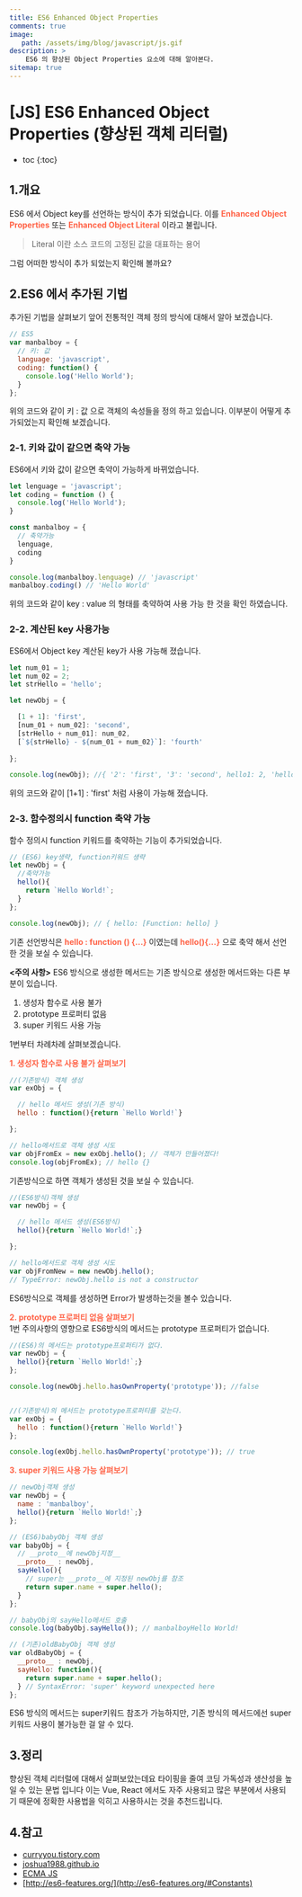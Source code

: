 ```yaml
---
title: ES6 Enhanced Object Properties
comments: true
image: 
   path: /assets/img/blog/javascript/js.gif
description: >
    ES6 의 향상된 Object Properties 요소에 대해 알아본다.
sitemap: true
---
```


# [JS] ES6 Enhanced Object Properties (향상된 객체 리터럴)

* toc
{:toc}


## 1.개요
ES6 에서 Object key를 선언하는 방식이 추가 되었습니다. 이를 <b style="color:tomato">Enhanced Object Properties</b>  또는 <b style="color:tomato">Enhanced Object Literal</b> 이라고 불립니다.

> Literal 이란 소스 코드의 고정된 값을 대표하는 용어

그럼 어떠한 방식이 추가 되었는지 확인해 볼까요?

## 2.ES6 에서 추가된 기법
추가된 기법을 살펴보기 앞어 전통적인 객체 정의 방식에 대해서 알아 보겠습니다. 

```js
// ES5 
var manbalboy = {
  // 키: 값
  language: 'javascript',
  coding: function() {
    console.log('Hello World');
  }
};
```

위의 코드와 같이 키 : 값 으로 객체의 속성들을 정의 하고 있습니다. 
이부분이 어떻게 추가되었는지 확인해 보겠습니다.

### 2-1. 키와 값이 같으면 축약 가능 
ES6에서 키와 값이 같으면 축약이 가능하게 바뀌었습니다. <br>

```js
let lenguage = 'javascript';
let coding = function () {
  console.log('Hello World');
}

const manbalboy = {
  // 축약가능
  lenguage,
  coding
}

console.log(manbalboy.lenguage) // 'javascript'
manbalboy.coding() // 'Hello World'
```
위의 코드와 같이 key : value 의 형태를 축약하여 사용 가능 한 것을 확인 하였습니다. 

### 2-2. 계산된 key 사용가능
ES6에서 Object key 계산된 key가 사용 가능해 졌습니다. 
```js
let num_01 = 1; 
let num_02 = 2; 
let strHello = 'hello'; 

let newObj = { 

  [1 + 1]: 'first',
  [num_01 + num_02]: 'second', 
  [strHello + num_01]: num_02, 
  [`${strHello} - ${num_01 + num_02}`]: 'fourth' 
  
};

console.log(newObj); //{ '2': 'first', '3': 'second', hello1: 2, 'hello - 3': 'fourth' }
```

위의 코드와 같이 [1+1] : 'first' 처럼 사용이 가능해 졌습니다. 

### 2-3. 함수정의시 function 축약 가능
함수 정의시 function 키워드를 축약하는 기능이 추가되었습니다. 

```js
// (ES6) key생략, function키워드 생략 
let newObj = { 
  //축약가능 
  hello(){
    return `Hello World!`;
  } 
}; 

console.log(newObj); // { hello: [Function: hello] }
```

기존 선언방식은 <b style="color:tomato">hello : function () {...}</b> 이였는데 <b style="color:tomato">hello(){...}</b> 으로 축약 해서 선언한 것을 보실 수 있습니다.


**<주의 사항>**
ES6 방식으로 생성한 메서드는 기존 방식으로 생성한 메서드와는 다른 부분이 있습니다.
 

1. 생성자 함수로 사용 불가
2. prototype 프로퍼티 없음
3. super 키워드 사용 가능


1번부터 차례차례 살펴보겠습니다. 

<b style="color:tomato">1. 생성자 함수로 사용 불가 살펴보기</b>
```js
//(기존방식) 객체 생성 
var exObj = { 

  // hello 메서드 생성(기존 방식) 
  hello : function(){return `Hello World!`} 

}; 

// hello메서드로 객체 생성 시도 
var objFromEx = new exObj.hello(); // 객체가 만들어졌다! 
console.log(objFromEx); // hello {}
```

기존방식으로 하면 객체가 생성된 것을 보실 수 있습니다. 

```js
//(ES6방식)객체 생성 
var newObj = { 

  // hello 메서드 생성(ES6방식) 
  hello(){return `Hello World!`;} 

}; 

// hello메서드로 객체 생성 시도 
var objFromNew = new newObj.hello(); 
// TypeError: newObj.hello is not a constructor
```

ES6방식으로 객체를 생성하면 Error가 발생하는것을 볼수 있습니다. 


<b style="color:tomato">2. prototype 프로퍼티 없음 살펴보기</b>
<br>
1번 주의사항의 영향으로 ES6방식의 메서드는 prototype 프로퍼티가 없습니다. 

```js
//(ES6)의 메서드는 prototype프로퍼티가 없다. 
var newObj = { 
  hello(){return `Hello World!`;} 
}; 

console.log(newObj.hello.hasOwnProperty('prototype')); //false 


//(기존방식)의 메서드는 prototype프로퍼티를 갖는다. 
var exObj = { 
  hello : function(){return `Hello World!`} 
}; 

console.log(exObj.hello.hasOwnProperty('prototype')); // true
```
<b style="color:tomato">3. super 키워드 사용 가능 살펴보기</b>
<br>

```js
// newObj객체 생성 
var newObj = { 
  name : 'manbalboy', 
  hello(){return `Hello World!`;} 
}; 

// (ES6)babyObj 객체 생성 
var babyObj = { 
  // __proto__에 newObj지정__ 
  __proto__ : newObj, 
  sayHello(){
    // super는 __proto__에 지정된 newObj를 참조 
    return super.name + super.hello();
  } 
}; 

// babyObj의 sayHello메서드 호출 
console.log(babyObj.sayHello()); // manbalboyHello World! 

// (기존)oldBabyObj 객체 생성 
var oldBabyObj = { 
  __proto__ : newObj, 
  sayHello: function(){
    return super.name + super.hello();
  } // SyntaxError: 'super' keyword unexpected here 
};
```
ES6 방식의 메서드는 super키워드 참조가 가능하지만,
기존 방식의 메서드에선 super 키워드 사용이 불가능한 걸 알 수 있다.


## 3.정리 
향상된 객체 리터럴에 대해서 살펴보았는데요 타이핑을 줄여 코딩 가독성과 생산성을 높일 수 있는 문법 입니다 이는 Vue, React 에서도 자주 사용되고 많은 부분에서 사용되기 때문에 정확한 사용법을 익히고 사용하시는 것을 추천드립니다.

## 4.참고

- [curryyou.tistory.com](https://curryyou.tistory.com/191)
- [joshua1988.github.io](https://joshua1988.github.io/es6-online-book/enhanced-object-literals.html#%EA%B8%B0%EC%A1%B4-%EA%B0%9D%EC%B2%B4-%EC%A0%95%EC%9D%98-%EB%B0%A9%EC%8B%9D)
- [ECMA JS](https://262.ecma-international.org/6.0/ECMA-262.pdfn)
- [http://es6-features.org/](http://es6-features.org/#Constants)